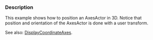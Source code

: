 ### Description
This example shows how to position an AxesActor in 3D. Notice that position and orientation of the AxesActor is done with a user transform.

See also: [DisplayCoordinateAxes](Cxx/Visualization/DisplayCoordinateAxes).
